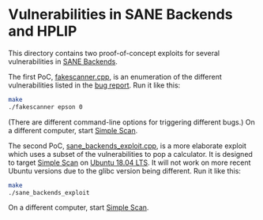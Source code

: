 # Vulnerabilities in SANE Backends and HPLIP

This directory contains two proof-of-concept exploits for several vulnerabilities in
[SANE Backends](https://gitlab.com/sane-project/backends).

The first PoC, [fakescanner.cpp](fakescanner.cpp),
is an enumeration of the different vulnerabilities listed in the
[bug report](https://gitlab.com/sane-project/backends/-/issues/279).
Run it like this:

```bash
make
./fakescanner epson 0
```

(There are different command-line options for triggering different bugs.)
On a different computer, start
[Simple Scan](https://packages.ubuntu.com/bionic/simple-scan).

The second PoC, [sane_backends_exploit.cpp](sane_backends_exploit.cpp),
is a more elaborate exploit which uses a subset of the vulnerabilities
to pop a calculator.
It is designed to target
[Simple Scan](https://packages.ubuntu.com/bionic/simple-scan)
on
[Ubuntu 18.04 LTS](https://releases.ubuntu.com/bionic/).
It will not work on more recent Ubuntu versions due to the glibc version
being different.
Run it like this:

```bash
make
./sane_backends_exploit
```

On a different computer, start
[Simple Scan](https://packages.ubuntu.com/bionic/simple-scan).
